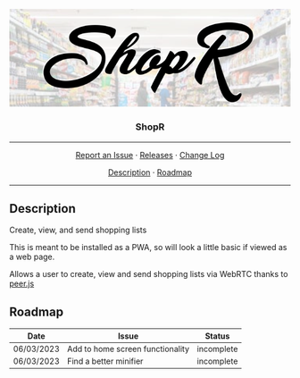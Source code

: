 <p align="center">
    <img src="res/ShopR.png" alt="ShopR">
</p>
<h3 align="center">ShopR</h3>
<hr>
<p align="center">
  <a href="../../issues">Report an Issue</a>
  ·
  <a href="../../releases">Releases</a>
  ·
  <a href="/CHANGELOG.md">Change Log</a>
</p>
<p align="center">
  <a href="#Description">Description</a>
  ·
  <a href="#Roadmap">Roadmap</a>
</p>
<hr>

## Description
Create, view, and send shopping lists  

This is meant to be installed as a PWA, so will look a little basic if viewed as a web page.  

Allows a user to create, view and send shopping lists via WebRTC thanks to [peer.js](https://peerjs.com/)

## Roadmap
Date | Issue | Status |
:--: | ----- | ------ |
06/03/2023 | Add to home screen functionality | incomplete |
06/03/2023 | Find a better minifier | incomplete |
